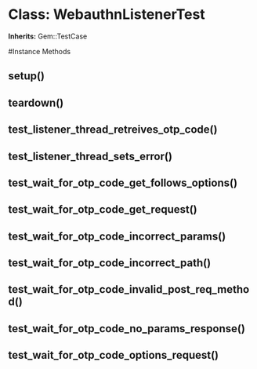 # Class: WebauthnListenerTest
**Inherits:** Gem::TestCase
    




#Instance Methods
## setup() [](#method-i-setup)

## teardown() [](#method-i-teardown)

## test_listener_thread_retreives_otp_code() [](#method-i-test_listener_thread_retreives_otp_code)

## test_listener_thread_sets_error() [](#method-i-test_listener_thread_sets_error)

## test_wait_for_otp_code_get_follows_options() [](#method-i-test_wait_for_otp_code_get_follows_options)

## test_wait_for_otp_code_get_request() [](#method-i-test_wait_for_otp_code_get_request)

## test_wait_for_otp_code_incorrect_params() [](#method-i-test_wait_for_otp_code_incorrect_params)

## test_wait_for_otp_code_incorrect_path() [](#method-i-test_wait_for_otp_code_incorrect_path)

## test_wait_for_otp_code_invalid_post_req_method() [](#method-i-test_wait_for_otp_code_invalid_post_req_method)

## test_wait_for_otp_code_no_params_response() [](#method-i-test_wait_for_otp_code_no_params_response)

## test_wait_for_otp_code_options_request() [](#method-i-test_wait_for_otp_code_options_request)


